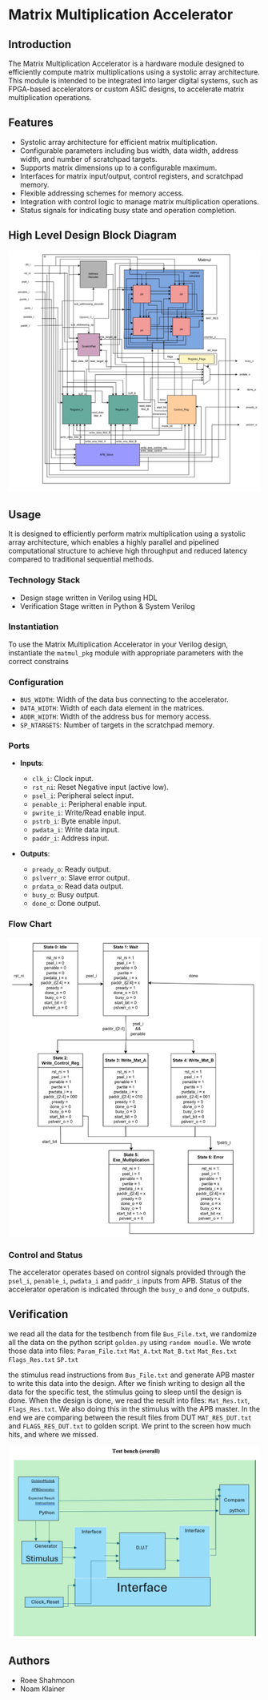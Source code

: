 # Matrix Multiplication Accelerator 

## Introduction

The Matrix Multiplication Accelerator is a hardware module designed to efficiently compute matrix multiplications using a systolic array architecture. This module is intended to be integrated into larger digital systems, such as FPGA-based accelerators or custom ASIC designs, to accelerate matrix multiplication operations.

## Features

- Systolic array architecture for efficient matrix multiplication.
- Configurable parameters including bus width, data width, address width, and number of scratchpad targets.
- Supports matrix dimensions up to a configurable maximum.
- Interfaces for matrix input/output, control registers, and scratchpad memory.
- Flexible addressing schemes for memory access.
- Integration with control logic to manage matrix multiplication operations.
- Status signals for indicating busy state and operation completion.

## High Level Design Block Diagram

![Block_Diagram](/doc/Images/Block_Diagram.png)

## Usage
It is designed to efficiently perform matrix multiplication using a systolic array architecture, which enables a highly parallel
and pipelined computational structure to achieve high throughput and reduced latency compared to traditional sequential methods.

### Technology Stack

- Design stage written in Verilog using HDL
- Verification Stage written in Python & System Verilog

### Instantiation

To use the Matrix Multiplication Accelerator in your Verilog design, instantiate the `matmul_pkg` module with appropriate parameters with the correct constrains

### Configuration

- `BUS_WIDTH`: Width of the data bus connecting to the accelerator.
- `DATA_WIDTH`: Width of each data element in the matrices.
- `ADDR_WIDTH`: Width of the address bus for memory access.
- `SP_NTARGETS`: Number of targets in the scratchpad memory.

### Ports

- **Inputs**:
  - `clk_i`: Clock input.
  - `rst_ni`: Reset Negative input (active low).
  - `psel_i`: Peripheral select input.
  - `penable_i`: Peripheral enable input.
  - `pwrite_i`: Write/Read enable input.
  - `pstrb_i`: Byte enable input.
  - `pwdata_i`: Write data input.
  - `paddr_i`: Address input.

- **Outputs**:
  - `pready_o`: Ready output.
  - `pslverr_o`: Slave error output.
  - `prdata_o`: Read data output.
  - `busy_o`: Busy output.
  - `done_o`: Done output.

### Flow Chart
![Flow_Chart](/doc/Images/Flow_Chart.png)

### Control and Status

The accelerator operates based on control signals provided through the `psel_i`, `penable_i`, `pwdata_i` and `paddr_i` inputs from APB.
Status of the accelerator operation is indicated through the `busy_o` and `done_o` outputs.

## Verification 

 we read all the data for the testbench from file `Bus_File.txt`, we randomize all the data on the python script `golden.py` using `random moudle`.
 We wrote those data into files:
 `Param_File.txt`
 `Mat_A.txt`
 `Mat_B.txt`
 `Mat_Res.txt`
 `Flags_Res.txt`
 `SP.txt`

the stimulus read instructions from  `Bus_File.txt` and generate APB master to write this data into the design.
After we finish writing to design all the data for the specific test, the stimulus going to sleep until the design is done. 
When the design is done, we read the result into files:  `Mat_Res.txt`,  `Flags_Res.txt`.
We also doing this in the stimulus with the APB master.
In the end we are comparing between the result files from DUT `MAT_RES_DUT.txt` and `FLAGS_RES_DUT.txt` to golden script. 
We print to the screen how much hits, and where we missed.

![Tb](/doc/Images/Test_Bench.png)


## Authors

- Roee Shahmoon
- Noam Klainer 
